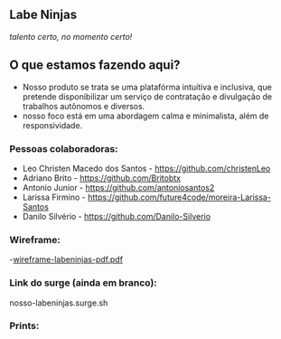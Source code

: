 ## Labe Ninjas
*talento certo, no momento certo!*

## O que estamos fazendo aqui?
- Nosso produto se trata se uma platafórma intuítiva e inclusiva, que pretende disponibilizar um serviço de contratação e divulgação de trabalhos autônomos e diversos.
- nosso foco está em uma abordagem calma e minimalista, além de responsividade.

### Pessoas colaboradoras:
- Leo Christen Macedo dos Santos - https://github.com/christenLeo
- Adriano Brito - https://github.com/Britobtx
- Antonio Junior - https://github.com/antoniosantos2
- Larissa Firmino - https://github.com/future4code/moreira-Larissa-Santos
- Danilo Silvério - https://github.com/Danilo-Silverio

### Wireframe:
-[wireframe-labeninjas-pdf.pdf](https://github.com/future4code/Moreira-labe-ninja3/files/7990788/wireframe-labeninjas-pdf.pdf)



### Link do surge (ainda em branco):
nosso-labeninjas.surge.sh

### Prints:

